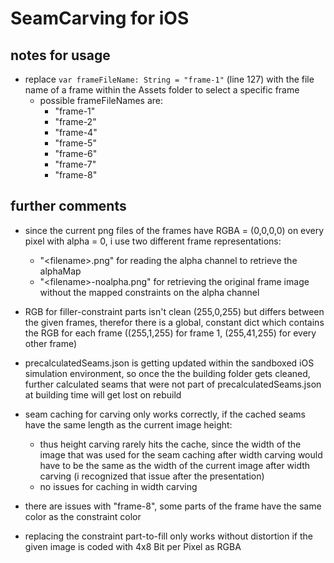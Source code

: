 # SeamCarving for iOS

## notes for usage

- replace `var frameFileName: String = "frame-1"` (line 127) with the file name of a frame within the Assets folder to select a specific frame
    - possible frameFileNames are:
        - "frame-1"
        - "frame-2"
        - "frame-4"
        - "frame-5"
        - "frame-6"
        - "frame-7"
        - "frame-8"

## further comments

- since the current png files of the frames have RGBA = (0,0,0,0) on every pixel with alpha = 0, i use two different frame representations:
  - "\<filename\>.png" for reading the alpha channel to retrieve the alphaMap
  - "\<filename\>-noalpha.png" for retrieving the original frame image without the mapped constraints on the alpha channel
  
- RGB for filler-constraint parts isn't clean (255,0,255) but differs between the given frames, therefor there is a global, constant dict which contains the RGB for each frame ((255,1,255) for frame 1, (255,41,255) for every other frame)
  
- precalculatedSeams.json is getting updated within the sandboxed iOS simulation environment, so once the the building folder gets cleaned, further calculated seams that were 
  not part of precalculatedSeams.json at building time will get lost on rebuild
  
- seam caching for carving only works correctly, if the cached seams have the same length as the current image height:
    - thus height carving rarely hits the cache, since the width of the image that was used for the seam caching after width carving would have to be the same as the width of the current image after width carving (i recognized that issue after the presentation)
    - no issues for caching in width carving

- there are issues with "frame-8", some parts of the frame have the same color as the constraint color

- replacing the constraint part-to-fill only works without distortion if the given image is coded with 4x8 Bit per Pixel as RGBA
